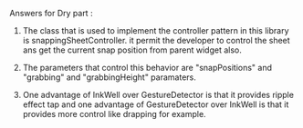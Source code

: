 Answers for Dry part :

1) The class that is used to implement the controller pattern in this library is snappingSheetController.
it permit the developer to control the sheet ans get the current snap position from parent widget also.

2) The parameters that control this behavior are "snapPositions" and "grabbing" and "grabbingHeight" paramaters.

3) One advantage of InkWell over GestureDetector is that it provides ripple effect tap and one advantage of GestureDetector over InkWell is that it provides more control like drapping for example.